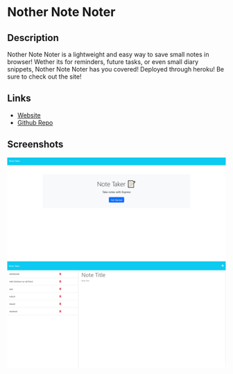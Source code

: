 # Nother Note Noter

## Description

Nother Note Noter is a lightweight and easy way to save small notes in browser! Wether its for reminders, future tasks, or even small diary snippets, Nother Note Noter has you covered! Deployed through heroku! Be sure to check out the site!

## Links

- [Website](https://nother-note-noter.herokuapp.com/)
- [Github Repo](https://github.com/NTumminaro/Nother-Note-Noter)

## Screenshots

![Screenshot](./assets/images/screenshot1.png)
![Screenshot](./assets/images/screenshot2.png)
